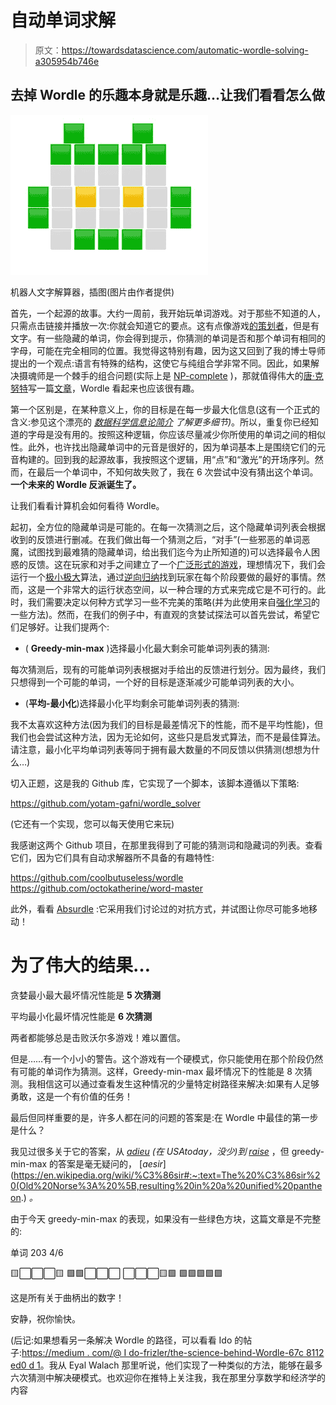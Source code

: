 # 自动单词求解

> 原文：<https://towardsdatascience.com/automatic-wordle-solving-a305954b746e>

## 去掉 Wordle 的乐趣本身就是乐趣…让我们看看怎么做

![](img/345564078e1d34d0aa9c6b174c2af8ee.png)

机器人文字解算器，插图(图片由作者提供)

首先，一个起源的故事。大约一周前，我开始玩单词游戏。对于那些不知道的人，只需点击链接并播放一次:你就会知道它的要点。这有点像游戏[的策划者](https://en.wikipedia.org/wiki/Mastermind_(board_game))，但是有文字。有一些隐藏的单词，你会得到提示，你猜测的单词是否和那个单词有相同的字母，可能在完全相同的位置。我觉得这特别有趣，因为这又回到了我的博士导师提出的一个观点:语言有特殊的结构，这使它与纯组合学非常不同。因此，如果解决摄魂师是一个棘手的组合问题(实际上是 [NP-complete](https://arxiv.org/abs/cs/0512049) )，那就值得伟大的[唐·克努特](https://en.wikipedia.org/wiki/Donald_Knuth)写一篇[文章](https://www.cs.uni.edu/~wallingf/teaching/cs3530/resources/knuth-mastermind.pdf)，Wordle 看起来也应该很有趣。

第一个区别是，在某种意义上，你的目标是在每一步最大化信息(这有一个正式的含义:参见这个漂亮的 [*数据科学信息论简介*](/an-introduction-to-information-theory-for-data-science-4fcbb4d40878) *了解更多细节)*。所以，重复你已经知道的字母是没有用的。按照这种逻辑，你应该尽量减少你所使用的单词之间的相似性。此外，也许找出隐藏单词中的元音是很好的，因为单词基本上是围绕它们的元音构建的。回到我的起源故事，我按照这个逻辑，用“点”和“激光”的开场序列。然而，在最后一个单词中，不知何故失败了，我在 6 次尝试中没有猜出这个单词。**一个未来的 Wordle 反派诞生了。**

让我们看看计算机会如何看待 Wordle。

起初，全方位的隐藏单词是可能的。在每一次猜测之后，这个隐藏单词列表会根据收到的反馈进行删减。在我们做出每一个猜测之后，“对手”(一些邪恶的单词恶魔，试图找到最难猜的隐藏单词，给出我们迄今为止所知道的)可以选择最令人困惑的反馈。这在玩家和对手之间建立了一个[广泛形式的游戏](https://en.wikipedia.org/wiki/Extensive-form_game)，理想情况下，我们会运行一个[极小极大](https://en.wikipedia.org/wiki/Minimax)算法，通过[逆向归纳](https://en.wikipedia.org/wiki/Backward_induction)找到玩家在每个阶段要做的最好的事情。然而，这是一个非常大的运行状态空间，以一种合理的方式来完成它是不可行的。此时，我们需要决定以何种方式学习一些不完美的策略(并为此使用来自[强化学习](/state-values-and-policy-evaluation-ceefdd8c2369)的一些方法)。然而，在我们的例子中，有直观的贪婪试探法可以首先尝试，希望它们足够好。让我们提两个:

*   ( **Greedy-min-max** )选择最小化最大剩余可能单词列表的猜测:

每次猜测后，现有的可能单词列表根据对手给出的反馈进行划分。因为最终，我们只想得到一个可能的单词，一个好的目标是逐渐减少可能单词列表的大小。

*   (**平均-最小化**)选择最小化平均剩余可能单词列表的猜测:

我不太喜欢这种方法(因为我们的目标是最差情况下的性能，而不是平均性能)，但我们也会尝试这种方法，因为无论如何，这些只是启发式算法，而不是最佳算法。请注意，最小化平均单词列表等同于拥有最大数量的不同反馈以供猜测(想想为什么…)

切入正题，这是我的 Github 库，它实现了一个脚本，该脚本遵循以下策略:

<https://github.com/yotam-gafni/wordle_solver>  

(它还有一个实现，您可以每天使用它来玩)

我感谢这两个 Github 项目，在那里我得到了可能的猜测词和隐藏词的列表。查看它们，因为它们具有自动求解器所不具备的有趣特性:

<https://github.com/coolbutuseless/wordle>  <https://github.com/octokatherine/word-master>  

此外，看看 [Absurdle](https://qntm.org/files/wordle/index.html) :它采用我们讨论过的对抗方式，并试图让你尽可能多地移动！

# 为了伟大的结果…

贪婪最小最大最坏情况性能是 **5 次猜测**

平均最小化最坏情况性能是 **6 次猜测**

两者都能够总是击败沃尔多游戏！难以置信。

但是……有一个小小的警告。这个游戏有一个硬模式，你只能使用在那个阶段仍然有可能的单词作为猜测。这样，Greedy-min-max 最坏情况下的性能是 8 次猜测。我相信这可以通过查看发生这种情况的少量特定树路径来解决:如果有人足够勇敢，这是一个有价值的任务！

最后但同样重要的是，许多人都在问的问题的答案是:在 Wordle 中最佳的第一步是什么？

我见过很多关于它的答案，从 [*adieu*](https://ftw.usatoday.com/lists/wordle-strategy-first-word-best-adieu) *(在 USAtoday，没少)到* [*raise*](https://matt-rickard.com/wordle-whats-the-best-starting-word/) ，但 greedy-min-max 的答案是毫无疑问的， [*aesir*](https://en.wikipedia.org/wiki/%C3%86sir#:~:text=The%20%C3%86sir%20(Old%20Norse%3A%20%5B,resulting%20in%20a%20unified%20pantheon.) *。*

由于今天 greedy-min-max 的表现，如果没有一些绿色方块，这篇文章是不完整的:

单词 203 4/6

🟨⬜⬜⬜🟨
🟩🟩⬜⬜⬜
⬜⬜⬜🟨🟩
🟩🟩🟩🟩🟩

这是所有关于曲柄出的数字！

安静，祝你愉快。

(后记:如果想看另一条解决 Wordle 的路径，可以看看 Ido 的帖子:[https://medium . com/@ I do-frizler/the-science-behind-Wordle-67c 8112 ed0 d 1](https://medium.com/@ido-frizler/the-science-behind-wordle-67c8112ed0d1)。我从 Eyal Walach 那里听说，他们实现了一种类似的方法，能够在最多六次猜测中解决硬模式。也欢迎你在推特上关注我，我在那里分享数学和经济学的内容